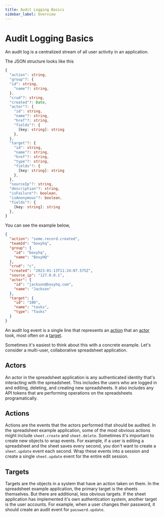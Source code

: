 ```yaml
---
title: Audit Logging Basics
sidebar_label: Overview
---
```


# Audit Logging Basics

An audit log is a centralized stream of all user activity in an application.

The JSON structure looks like this

```typescript
{
  "action": string,
  "group"?: {
  "id": string,
    "name"?: string,
  },
  "crud"?: string,
  "created"?: Date,
  "actor"?: {
    "id": string,
    "name"?: string,
    "href"?: string,
    "fields"?: {
      [key: string]: string
    },
  },
  "target"?: {
    "id": string,
    "name"?: string,
    "href"?: string,
    "type"?: string,
    "fields"?: {
      [key: string]: string
    },
  },
  "sourceIp"?: string,
  "description"?: string,
  "isFailure"?: boolean,
  "isAnonymous"?: boolean,
  "fields"?: {
    [key: string]: string
  },
}
```

You can see the example below,

```json
{
  "action": "some.record.created",
  "teamId": "boxyhq",
  "group": {
    "id": "boxyhq",
    "name": "BoxyHQ"
  },
  "crud": "c",
  "created": "2023-01-13T11:24:07.575Z",
  "source_ip": "127.0.0.1",
  "actor": {
    "id": "jackson@boxyhq.com",
    "name": "Jackson"
  },
  "target": {
    "id": "100",
    "name": "tasks",
    "type": "Tasks"
  }
}
```

An audit log event is a single line that represents an [action](/docs/retraced/how-to-audit-log/actions) that an [actor](/docs/retraced/how-to-audit-log/actors) took, most often on a [target](/docs/retraced/how-to-audit-log/targets).

Sometimes it's easiest to think about this with a concrete example. Let's consider a multi-user, collaborative spreadsheet application.

## Actors

An actor in the spreadsheet application is any authenticated identity that's interacting with the spreadsheet. This includes the users who are logged in and editing, deleting, and creating new spreadsheets. It also includes any API tokens that are performing operations on the spreadsheets programatically.

## Actions

Actions are the events that the actors performed that should be audited. In the spreadsheet example application, some of the most obvious actions might include `sheet.create` and `sheet.delete`. Sometimes it's important to create new objects to wrap events. For example, if a user is editing a spreadsheet and the sheet saves every second, you don't want to create a `sheet.update` event each second. Wrap these events into a session and create a single `sheet.update` event for the entire edit session.

## Targets

Targets are the objects in a system that have an action taken on them. In the spreadsheet example application, the primary target is the sheets themselves. But there are additional, less obvious targets. If the sheet application has implemented it's own authentication system, another target is the user accounts. For example, when a user changes their password, it should create an audit event for `password.update`.
